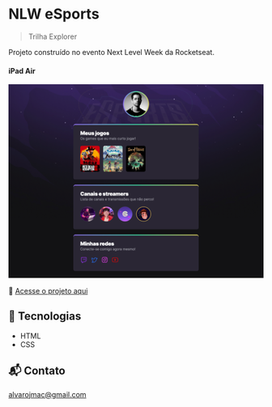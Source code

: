 # NLW eSports

> Trilha Explorer

Projeto construído no evento Next Level Week da Rocketseat.

#### iPad Air
![preview](./github/preview(iPad%20Air).png)

🔗 [Acesse o projeto aqui](https://alvarojmac.github.io/nlw-esports-explorer)

## 📡 Tecnologias

- HTML
- CSS

## 📬 Contato

alvarojmac@gmail.com
